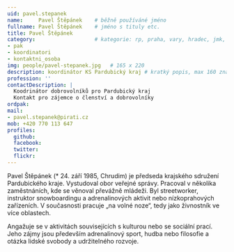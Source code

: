 ```yaml
---
uid: pavel.stepanek
name:     Pavel Štěpánek  	# běžně používáné jméno
fullname: Pavel Štěpánek  	# jméno s tituly etc.
title: Pavel Štěpánek
category:                 	# kategorie: rp, praha, vary, hradec, jmk, senat
- pak
- koordinatori
- kontaktni_osoba
img: people/pavel-stepanek.jpg   # 165 x 220
description: koordinátor KS Pardubický kraj # kratký popis, max 160 znaků
profession: ''
contactDescription: |
  Koodrinátor dobrovolníků pro Pardubický kraj
  Kontakt pro zájemce o členství a dobrovolníky
ordpak:
mail:
- pavel.stepanek@pirati.cz
mob: +420 770 113 647
profiles:
  github:
  facebook:
  twitter:
  flickr:
---
```


Pavel Štěpánek (* 24. září 1985, Chrudim) je předseda krajského sdružení Pardubického kraje. Vystudoval obor veřejné správy. Pracoval v několika zaměstnáních, kde se věnoval převážně mládeži. Byl streetworker, instruktor snowboardingu a adrenalinových aktivit nebo nízkoprahových zařízeních. V současnosti pracuje „na volné noze“, tedy jako živnostník ve více oblastech.

Angažuje se v aktivitách souvisejících s kulturou nebo se sociální prací. Jeho zájmy jsou především adrenalinový sport, hudba nebo filosofie a otázka lidské svobody a udržitelného rozvoje.
